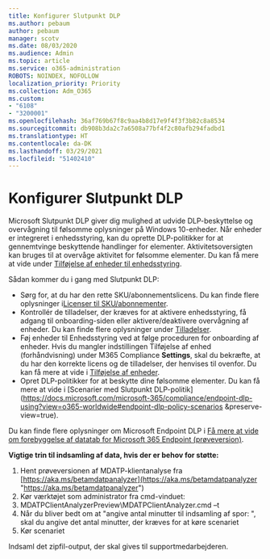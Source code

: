 ```yaml
---
title: Konfigurer Slutpunkt DLP
ms.author: pebaum
author: pebaum
manager: scotv
ms.date: 08/03/2020
ms.audience: Admin
ms.topic: article
ms.service: o365-administration
ROBOTS: NOINDEX, NOFOLLOW
localization_priority: Priority
ms.collection: Adm_O365
ms.custom:
- "6108"
- "3200001"
ms.openlocfilehash: 36af769b67f8c9aa4b8d17e9f4f3f3b82c8a8534
ms.sourcegitcommit: db908b3da2c7a6508a77bf4f2c80afb294fadbd1
ms.translationtype: HT
ms.contentlocale: da-DK
ms.lasthandoff: 03/29/2021
ms.locfileid: "51402410"
---
```

# <a name="configure-endpoint-dlp"></a>Konfigurer Slutpunkt DLP

Microsoft Slutpunkt DLP giver dig mulighed at udvide DLP-beskyttelse og overvågning til følsomme oplysninger på Windows 10-enheder. Når enheder er integreret i enhedsstyring, kan du oprette DLP-politikker for at gennemtvinge beskyttende handlinger for elementer. Aktivitetsoversigten kan bruges til at overvåge aktivitet for følsomme elementer. Du kan få mere at vide under [Tilføjelse af enheder til enhedsstyring](https://docs.microsoft.com/microsoft-365/compliance/endpoint-dlp-getting-started#onboarding-devices-into-device-management).  

Sådan kommer du i gang med Slutpunkt DLP:

- Sørg for, at du har den rette SKU/abonnementslicens. Du kan finde flere oplysninger i[Licenser til SKU/abonnementer](https://docs.microsoft.com/microsoft-365/compliance/endpoint-dlp-getting-started#skusubscriptions-licensing).
- Kontrollér de tilladelser, der kræves for at aktivere enhedsstyring, få adgang til onboarding-siden eller aktivere/deaktivere overvågning af enheder. Du kan finde flere oplysninger under [Tilladelser](https://docs.microsoft.com/microsoft-365/compliance/endpoint-dlp-getting-started#permissions).
- Føj enheder til Enhedsstyring ved at følge proceduren for onboarding af enheder. Hvis du mangler indstillingen Tilføjelse af enhed (forhåndvisning) under M365 Compliance  **Settings**, skal du bekræfte, at du har den korrekte licens og de tilladelser, der henvises til ovenfor. Du kan få mere at vide i [Tilføjelse af enheder](https://docs.microsoft.com/microsoft-365/compliance/endpoint-dlp-getting-started#onboarding-devices). 
- Opret DLP-politikker for at beskytte dine følsomme elementer. Du kan få mere at vide i [Scenarier med Slutpunkt DLP-politik](https://docs.microsoft.com/microsoft-365/compliance/endpoint-dlp-using?view=o365-worldwide#endpoint-dlp-policy-scenarios &preserve-view=true).

Du kan finde flere oplysninger om Microsoft Endpoint DLP i [Få mere at vide om forebyggelse af datatab for Microsoft 365 Endpoint (prøveversion)](https://docs.microsoft.com/microsoft-365/compliance/endpoint-dlp-learn-about).

**Vigtige trin til indsamling af data, hvis der er behov for støtte:**

1. Hent prøveversionen af MDATP-klientanalyse fra [https://aka.ms/betamdatpanalyzer](https://aka.ms/betamdatpanalyzer "https://aka.ms/betamdatpanalyzer")
2. Kør værktøjet som administrator fra cmd-vinduet:
3. MDATPClientAnalyzerPreview\MDATPClientAnalyzer.cmd –t
4. Når du bliver bedt om at "angive antal minutter til indsamling af spor: ", skal du angive det antal minutter, der kræves for at køre scenariet
5. Kør scenariet

Indsaml det zipfil-output, der skal gives til supportmedarbejderen.
